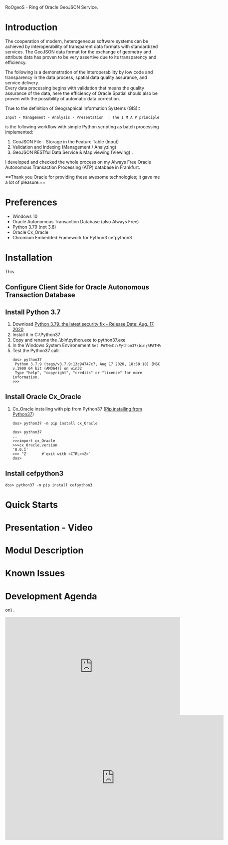 RoOgeoS - Ring of Oracle GeoJSON Service.

# Introduction

The cooperation of modern, heterogeneous software systems can be achieved by interoperability of transparent data formats with standardized services. 
The GeoJSON data format for the exchange of geometry and attribute data has proven to be very assertive due to its transparency and efficiency. 

The following is a demonstration of the interoperability by low code and transparency in the data process, spatial data quality assurance, and service delivery.  
Every data processing begins with validation that means the quality assurance of the data, 
here the efficiency of Oracle Spatial should also be proven with the possibility of automatic data correction.

True to the definition of Geographical Information Systems (GIS)::

 	Input - Management - Analysis - Presentation  : The I M A P principle

is the following workflow with simple Python scripting as batch processing implemented:

1. GeoJSON File - Storage in the Feature Table (Input)
1. Validation and Indexing (Management / Analyzing)
1. GeoJSON RESTful Data Service & Map viewing (Viewing) .

I developed and checked the whole process on my Always Free Oracle Autonomous Transaction Processing (ATP) database in Frankfurt.

==Thank you Oracle for providing these awesome technologies;
it gave me a lot of pleasure.==


# Preferences

- Windows 10
- Oracle Autonomous Transaction Database (also Always Free)
- Python 3.79 (not 3.8)
- Oracle Cx_Oracle
- Chromium Embedded Framework for Python3 cefpython3

# Installation

This 
## Configure Client Side for Oracle Autonomous Transaction Database

## Install Python 3.7

1. Download [Python 3.79, the latest security fix - Release Date: Aug. 17, 2020](https://www.python.org/downloads/release/python-379/) 
1. Install it in C:\Python37
2. Copy and rename the .\bin\python.exe to python37.exe
3. In the Windows System Environement `Set PATH=C:\Python37\bin;%PATH%`
4. Test the Python37 call:
   ```dos
   dos> python37
    Python 3.7.9 (tags/v3.7.9:13c94747c7, Aug 17 2020, 18:58:18) [MSC v.1900 64 bit (AMD64)] on win32
    Type "help", "copyright", "credits" or "license" for more information.
   >>>
   ```

## Install Oracle Cx_Oracle

1. Cx_Oracle installing with pip from Python37 ([Pip installing from Python37](https://cx-oracle.readthedocs.io/en/latest/user_guide/installation.html))
   ```dos
   dos> python37 -m pip install cx_Oracle
   
   dos> python37
   ..
   >>>import cx_Oracle
   >>>cx_Oracle.version
   '8.0.1'
   >>> ^Z       #`exit with <CTRL><Z>`
   dos>
   ```
   
## Install cefpython3

   ```dos
   dos> python37 -m pip install cefpython3
   
   ```
   
# Quick Starts

# Presentation - Video

# Modul Description

# Known Issues

# Development Agenda

on) .

<iframe width="560" height="315"
src="https://www.youtube.com/embed/MUQfKFzIOeU"
frameborder="0"
allow="accelerometer; autoplay; encrypted-media; gyroscope; picture-in-picture"
allowfullscreen></iframe>
<iframe src="https://player.vimeo.com/video/167121552" width="700" height="400" frameborder="0" webkitallowfullscreen mozallowfullscreen allowfullscreen></iframe>
